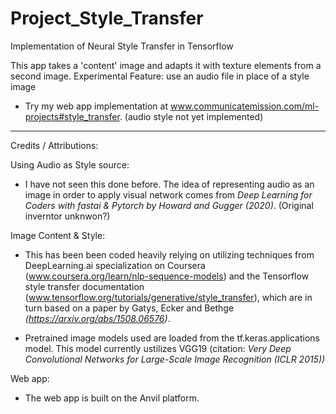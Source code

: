 # Project_Style_Transfer
Implementation of Neural Style Transfer in Tensorflow

This app takes a 'content' image and adapts it with texture elements from a second image.
Experimental Feature: use an audio file in place of a style image

- Try my web app implementation at www.communicatemission.com/ml-projects#style_transfer. (audio style not yet implemented)


 
-----
Credits / Attributions:

Using Audio as Style source:

- I have not seen this done before. The idea of representing audio as an image in order to apply visual network comes from *Deep Learning for Coders with fastai & Pytorch by Howard and Gugger (2020)*. (Original inverntor unknwon?)

Image Content & Style:

- This has been been coded heavily relying on utilizing techniques from DeepLearning.ai specialization on Coursera (www.coursera.org/learn/nlp-sequence-models) and the Tensorflow style transfer documentation (www.tensorflow.org/tutorials/generative/style_transfer), which are in turn based on a paper by Gatys, Ecker and Bethge *(https://arxiv.org/abs/1508.06576)*. 

- Pretrained image models used are loaded from the tf.keras.applications model. This model currently ustilizes VGG19 (citation: *Very Deep Convolutional Networks for Large-Scale Image Recognition (ICLR 2015))*

Web app:

- The web app is built on the Anvil platform.
